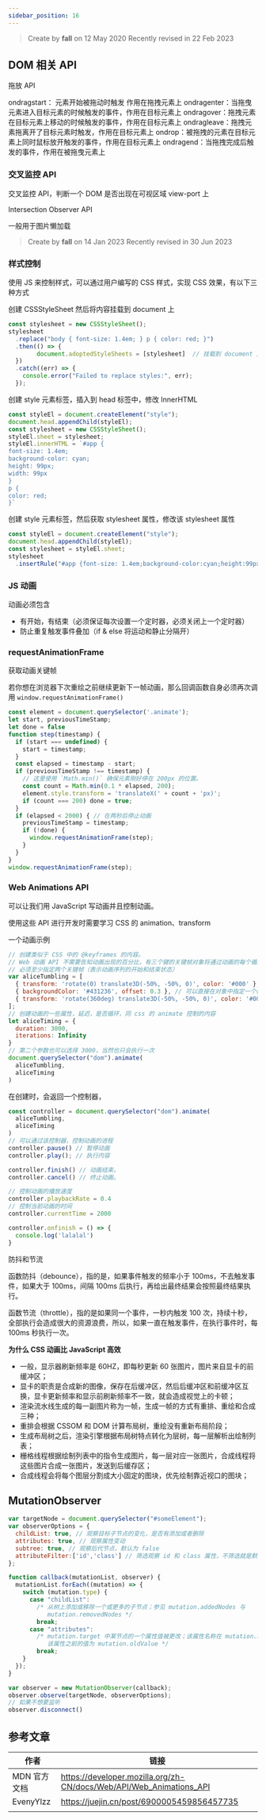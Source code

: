 ```yaml
---
sidebar_position: 16
---
```


> Create by **fall** on 12 May 2020
> Recently revised in 22 Feb 2023

## DOM 相关 API

拖放 API

ondragstart： 元素开始被拖动时触发 作用在拖拽元素上
ondragenter：当拖曳元素进入目标元素的时候触发的事件，作用在目标元素上
ondragover：拖拽元素在目标元素上移动的时候触发的事件，作用在目标元素上
ondragleave：拖拽元素拖离开了目标元素时触发，作用在目标元素上
ondrop：被拖拽的元素在目标元素上同时鼠标放开触发的事件，作用在目标元素上
ondragend：当拖拽完成后触发的事件，作用在被拖曳元素上

### 交叉监控 API

交叉监控 API，判断一个 DOM 是否出现在可视区域 view-port 上

Intersection Observer API

一般用于图片懒加载

> Create by **fall** on 14 Jan 2023
> Recently revised in 30 Jun 2023

### 样式控制

使用 JS 来控制样式，可以通过用户编写的 CSS 样式，实现 CSS 效果，有以下三种方式

创建 CSSStyleSheet 然后将内容挂载到 document 上

```js
const stylesheet = new CSSStyleSheet();
stylesheet
  .replace("body { font-size: 1.4em; } p { color: red; }")
  .then(() => {
		document.adoptedStyleSheets = [stylesheet]  // 挂载到 document 上
  })
  .catch((err) => {
    console.error("Failed to replace styles:", err);
  });
```

创建 style 元素标签，插入到 head 标签中，修改 InnerHTML

```js
const styleEl = document.createElement("style");
document.head.appendChild(styleEl);
const stylesheet = new CSSStyleSheet();
styleEl.sheet = stylesheet;
styleEl.innerHTML = `#app {
font-size: 1.4em;
background-color: cyan;
height: 99px;
width: 99px
}
p {
color: red;
}`
```

创建 style 元素标签，然后获取 stylesheet 属性，修改该 stylesheet 属性

```js
const styleEl = document.createElement("style");
document.head.appendChild(styleEl);
const stylesheet = styleEl.sheet;
stylesheet
  .insertRule("#app {font-size: 1.4em;background-color:cyan;height:99px;width:99px; }", 0)
```

### JS 动画

动画必须包含

- 有开始，有结束（必须保证每次设置一个定时器，必须关闭上一个定时器）
- 防止重复触发事件叠加（if & else 将运动和静止分隔开）



### requestAnimationFrame

获取动画关键帧

 若你想在浏览器下次重绘之前继续更新下一帧动画，那么回调函数自身必须再次调用 `window.requestAnimationFrame()`

```js
const element = document.querySelector('.animate');
let start, previousTimeStamp;
let done = false
function step(timestamp) {
  if (start === undefined) {
    start = timestamp;
  }
  const elapsed = timestamp - start;
  if (previousTimeStamp !== timestamp) {
    // 这里使用 `Math.min()` 确保元素刚好停在 200px 的位置。
    const count = Math.min(0.1 * elapsed, 200);
    element.style.transform = 'translateX(' + count + 'px)';
    if (count === 200) done = true;
  }
  if (elapsed < 2000) { // 在两秒后停止动画
    previousTimeStamp = timestamp;
    if (!done) {
      window.requestAnimationFrame(step);
    }
  }
}
window.requestAnimationFrame(step);
```

### Web Animations API

可以让我们用 JavaScript 写动画并且控制动画。

使用这些 API 进行开发时需要学习 CSS 的 animation、transform

一个动画示例

```js
// 创建类似于 CSS 中的 @keyframes 的内容。
// Web 动画 API 不需要告知动画出现的百分比，有三个键的关键帧对象将通过动画的每个循环的方式播放中间键
// 必须至少指定两个关键帧（表示动画序列的开始和结束状态）
var aliceTumbling = [
  { transform: 'rotate(0) translate3D(-50%, -50%, 0)', color: '#000' },
  { backgroundColor: '#431236', offset: 0.3 }, // 可以直接在对象中指定一个偏移量
  { transform: 'rotate(360deg) translate3D(-50%, -50%, 0)', color: '#000' }
];
// 创建动画的一些属性，延迟，是否循环，同 css 的 animate 控制的内容
let aliceTiming = {
  duration: 3000,
  iterations: Infinity
}
// 第二个参数也可以选择 3000，当然也只会执行一次
document.querySelector("dom").animate(
  aliceTumbling,
  aliceTiming
)
```

在创建时，会返回一个控制器，

```js
const controller = document.querySelector("dom").animate(
  aliceTumbling,
  aliceTiming
)
// 可以通过该控制器，控制动画的进程
controller.pause() // 暂停动画
controller.play(); // 执行内容

controller.finish() // 动画结束。
controller.cancel() // 终止动画。

// 控制动画的播放速度
controller.playbackRate = 0.4
// 控制当前动画的时间
controller.currentTime = 2000

controller.onfinish = () => {
  console.log('lalalal')
}
```

防抖和节流

函数防抖（debounce），指的是，如果事件触发的频率小于 100ms，不去触发事件，如果大于 100ms，间隔 100ms 后执行，再给出最终结果会按照最终结果执行。

函数节流（throttle），指的是如果同一个事件，一秒内触发 100 次，持续十秒，全部执行会造成很大的资源浪费，所以，如果一直在触发事件，在执行事件时，每 100ms 秒执行一次。

**为什么 CSS 动画比 JavaScript 高效**

- 一般，显示器刷新频率是 60HZ，即每秒更新 60 张图片，图片来自显卡的前缓冲区；
- 显卡的职责是合成新的图像，保存在后缓冲区，然后后缓冲区和前缓冲区互换，显卡更新频率和显示前刷新频率不一致，就会造成视觉上的卡顿；
- 渲染流水线生成的每一副图片称为一帧，生成一帧的方式有重排、重绘和合成三种；
- 重排会根据 CSSOM 和 DOM 计算布局树，重绘没有重新布局阶段；
- 生成布局树之后，渲染引擎根据布局树特点转化为层树，每一层解析出绘制列表；
- 栅格线程根据绘制列表中的指令生成图片，每一层对应一张图片，合成线程将这些图片合成一张图片，发送到后缓存区；
- 合成线程会将每个图层分割成大小固定的图块，优先绘制靠近视口的图块；

## MutationObserver

```js
var targetNode = document.querySelector("#someElement");
var observerOptions = {
  childList: true, // 观察目标子节点的变化，是否有添加或者删除
  attributes: true, // 观察属性变动
  subtree: true, // 观察后代节点，默认为 false
  attributeFilter:['id','class'] // 筛选观察 id 和 class 属性，不筛选就是默认全部
};

function callback(mutationList, observer) {
  mutationList.forEach((mutation) => {
    switch (mutation.type) {
      case "childList":
        /* 从树上添加或移除一个或更多的子节点；参见 mutation.addedNodes 与
           mutation.removedNodes */
        break;
      case "attributes":
        /* mutation.target 中某节点的一个属性值被更改；该属性名称在 mutation.attributeName 中，
           该属性之前的值为 mutation.oldValue */
        break;
    }
  });
}

var observer = new MutationObserver(callback);
observer.observe(targetNode, observerOptions);
// 如果不想要监听
observer.disconnect()
```

## 参考文章

| 作者         | 链接                                                         |
| ------------ | ------------------------------------------------------------ |
| MDN 官方文档 | https://developer.mozilla.org/zh-CN/docs/Web/API/Web_Animations_API |
| EvenyYlzz    | https://juejin.cn/post/6900005459856457735                   |
|              |                                                              |


